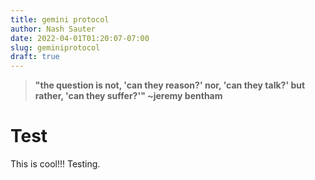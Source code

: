 ```yaml
---
title: gemini protocol
author: Nash Sauter
date: 2022-04-01T01:20:07-07:00
slug: geminiprotocol
draft: true
---
```


> **"the question is not, 'can they reason?' nor, 'can they talk?' but rather, 'can they suffer?'" ~jeremy bentham**

# Test
This is cool!!! Testing.
